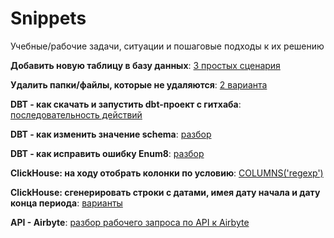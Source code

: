 # Snippets
Учебные/рабочие задачи, ситуации и пошаговые подходы к их решению

**Добавить новую таблицу в базу данных**: [3 простых сценария](https://github.com/Malakhova-Natalya/Simple_scenarios/tree/main/new_table)

**Удалить папки/файлы, которые не удаляются**: [2 варианта](https://github.com/Malakhova-Natalya/Simple_scenarios/tree/main/remove_file)

**DBT - как скачать и запустить dbt-проект с гитхаба**: [последовательность действий](https://github.com/Malakhova-Natalya/Simple_scenarios/tree/main/start_dbt_project_from_github)

**DBT - как изменить значение schema**: [разбор](https://github.com/Malakhova-Natalya/Snippets/tree/main/dbt_how_to_change_schema)

**DBT - как исправить ошибку Enum8**: [разбор](https://github.com/Malakhova-Natalya/Snippets/tree/main/dbt_error_Enum8)

**ClickHouse: на ходу отобрать колонки по условию**: [COLUMNS('regexp')](https://github.com/Malakhova-Natalya/Snippets/tree/main/clickhouse_columns_regexp)

**ClickHouse: сгенерировать строки с датами, имея дату начала и дату конца периода**: [варианты](https://github.com/Malakhova-Natalya/Snippets/tree/main/clickhouse_date_range)

**API - Airbyte**: [разбор рабочего запроса по API к Airbyte](https://github.com/Malakhova-Natalya/Snippets/tree/main/API/Airbyte)

